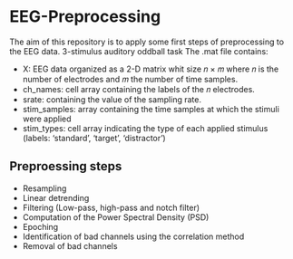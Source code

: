 # EEG-Preprocessing
The aim of this repository is to apply some first steps of preprocessing to the EEG data.
3-stimulus auditory oddball task
The .mat file contains:
- X: EEG data organized as a 2-D matrix whit size 𝑛 × 𝑚 where 𝑛 is the number of electrodes and 𝑚 the number of time samples.
- ch_names: cell array containing the labels of the 𝑛 electrodes.
- srate: containing the value of the sampling rate.
- stim_samples: array containing the time samples at which the stimuli were applied
- stim_types: cell array indicating the type of each applied stimulus (labels: ‘standard’, ‘target’, ‘distractor’)

## Preproessing steps
- Resampling
- Linear detrending
- Filtering (Low-pass, high-pass and notch filter)
- Computation of the Power Spectral Density (PSD)
- Epoching
- Identification of bad channels using the correlation method
- Removal of bad channels
